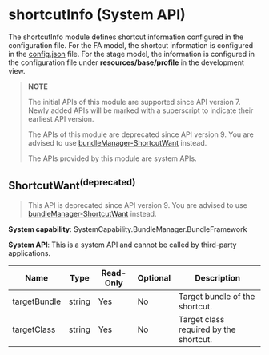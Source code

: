 # shortcutInfo (System API)

The shortcutInfo module defines shortcut information configured in the configuration file. For the FA model, the shortcut information is configured in the [config.json](../../quick-start/application-configuration-file-overview-fa.md) file. For the stage model, the information is configured in the configuration file under **resources/base/profile** in the development view.

> **NOTE**
>
> The initial APIs of this module are supported since API version 7. Newly added APIs will be marked with a superscript to indicate their earliest API version.
> 
> The APIs of this module are deprecated since API version 9. You are advised to use [bundleManager-ShortcutWant](js-apis-bundleManager-shortcutInfo-sys.md) instead.
> 
> The APIs provided by this module are system APIs.

## ShortcutWant<sup>(deprecated)<sup>

> This API is deprecated since API version 9. You are advised to use [bundleManager-ShortcutWant](js-apis-bundleManager-shortcutInfo-sys.md#shortcutwant) instead.

**System capability**: SystemCapability.BundleManager.BundleFramework

**System API**: This is a system API and cannot be called by third-party applications.

| Name                     | Type  | Read-Only| Optional| Description                |
| ------------------------- | ------ | ---- | ---- | -------------------- |
| targetBundle              | string | Yes  | No  | Target bundle of the shortcut.|
| targetClass               | string | Yes  | No  | Target class required by the shortcut.|
